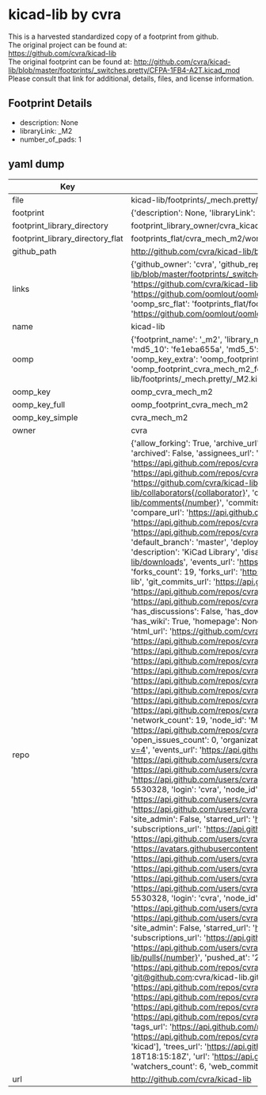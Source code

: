 # kicad-lib by cvra  
This is a harvested standardized copy of a footprint from github.  
The original project can be found at:  
https://github.com/cvra/kicad-lib  
The original footprint can be found at:
http://github.com/cvra/kicad-lib/blob/master/footprints/_switches.pretty/CFPA-1FB4-A2T.kicad_mod
Please consult that link for additional, details, files, and license information.  
## Footprint Details
* description: None  
* libraryLink: _M2  
* number_of_pads: 1  
## yaml dump  
| Key | Value |  
| --- | --- |  
| file | kicad-lib/footprints/_mech.pretty/_M2.kicad_mod |  
| footprint | {'description': None, 'libraryLink': '_M2', 'number_of_pads': 1} |  
| footprint_library_directory | footprint_library_owner/cvra_kicad-lib |  
| footprint_library_directory_flat | footprints_flat/cvra_mech_m2/working |  
| github_path | http://github.com/cvra/kicad-lib/blob/master/footprints/_mech.pretty/_M2.kicad_mod |  
| links | {'github_owner': 'cvra', 'github_repo_name': 'kicad-lib', 'github_src': 'http://github.com/cvra/kicad-lib/blob/master/footprints/_switches.pretty/CFPA-1FB4-A2T.kicad_mod', 'github_src_repo': 'https://github.com/cvra/kicad-lib', 'oomp_bot': 'footprints/cvra_mech_m2/working', 'oomp_bot_github': 'https://github.com/oomlout/oomlout_oomp_footprint_bot/tree/main/footprints/cvra_mech_m2/working', 'oomp_src_flat': 'footprints_flat/footprints_flat/cvra_mech_m2/working', 'oomp_src_flat_github': 'https://github.com/oomlout/oomlout_oomp_footprint_src/tree/main/footprints_flat/cvra_mech_m2/working'} |  
| name | kicad-lib |  
| oomp | {'footprint_name': '_m2', 'library_name': '_mech', 'md5': 'fe1eba655a8003b65940709ed682ba54', 'md5_10': 'fe1eba655a', 'md5_5': 'fe1eb', 'md5_6': 'fe1eba', 'oomp_key': 'oomp_cvra_mech_m2', 'oomp_key_extra': 'oomp_footprint_cvra_mech_m2', 'oomp_key_full': 'oomp_footprint_cvra_mech_m2_fe1eba', 'oomp_key_simple': 'cvra_mech_m2', 'original_filename': 'kicad-lib/footprints/_mech.pretty/_M2.kicad_mod', 'owner_name': 'cvra'} |  
| oomp_key | oomp_cvra_mech_m2 |  
| oomp_key_full | oomp_footprint_cvra_mech_m2 |  
| oomp_key_simple | cvra_mech_m2 |  
| owner | cvra |  
| repo | {'allow_forking': True, 'archive_url': 'https://api.github.com/repos/cvra/kicad-lib/{archive_format}{/ref}', 'archived': False, 'assignees_url': 'https://api.github.com/repos/cvra/kicad-lib/assignees{/user}', 'blobs_url': 'https://api.github.com/repos/cvra/kicad-lib/git/blobs{/sha}', 'branches_url': 'https://api.github.com/repos/cvra/kicad-lib/branches{/branch}', 'clone_url': 'https://github.com/cvra/kicad-lib.git', 'collaborators_url': 'https://api.github.com/repos/cvra/kicad-lib/collaborators{/collaborator}', 'comments_url': 'https://api.github.com/repos/cvra/kicad-lib/comments{/number}', 'commits_url': 'https://api.github.com/repos/cvra/kicad-lib/commits{/sha}', 'compare_url': 'https://api.github.com/repos/cvra/kicad-lib/compare/{base}...{head}', 'contents_url': 'https://api.github.com/repos/cvra/kicad-lib/contents/{+path}', 'contributors_url': 'https://api.github.com/repos/cvra/kicad-lib/contributors', 'created_at': '2014-11-05T21:37:19Z', 'default_branch': 'master', 'deployments_url': 'https://api.github.com/repos/cvra/kicad-lib/deployments', 'description': 'KiCad Library', 'disabled': False, 'downloads_url': 'https://api.github.com/repos/cvra/kicad-lib/downloads', 'events_url': 'https://api.github.com/repos/cvra/kicad-lib/events', 'fork': False, 'forks': 19, 'forks_count': 19, 'forks_url': 'https://api.github.com/repos/cvra/kicad-lib/forks', 'full_name': 'cvra/kicad-lib', 'git_commits_url': 'https://api.github.com/repos/cvra/kicad-lib/git/commits{/sha}', 'git_refs_url': 'https://api.github.com/repos/cvra/kicad-lib/git/refs{/sha}', 'git_tags_url': 'https://api.github.com/repos/cvra/kicad-lib/git/tags{/sha}', 'git_url': 'git://github.com/cvra/kicad-lib.git', 'has_discussions': False, 'has_downloads': True, 'has_issues': True, 'has_pages': False, 'has_projects': True, 'has_wiki': True, 'homepage': None, 'hooks_url': 'https://api.github.com/repos/cvra/kicad-lib/hooks', 'html_url': 'https://github.com/cvra/kicad-lib', 'id': 26240902, 'is_template': False, 'issue_comment_url': 'https://api.github.com/repos/cvra/kicad-lib/issues/comments{/number}', 'issue_events_url': 'https://api.github.com/repos/cvra/kicad-lib/issues/events{/number}', 'issues_url': 'https://api.github.com/repos/cvra/kicad-lib/issues{/number}', 'keys_url': 'https://api.github.com/repos/cvra/kicad-lib/keys{/key_id}', 'labels_url': 'https://api.github.com/repos/cvra/kicad-lib/labels{/name}', 'language': None, 'languages_url': 'https://api.github.com/repos/cvra/kicad-lib/languages', 'license': None, 'merges_url': 'https://api.github.com/repos/cvra/kicad-lib/merges', 'milestones_url': 'https://api.github.com/repos/cvra/kicad-lib/milestones{/number}', 'mirror_url': None, 'name': 'kicad-lib', 'network_count': 19, 'node_id': 'MDEwOlJlcG9zaXRvcnkyNjI0MDkwMg==', 'notifications_url': 'https://api.github.com/repos/cvra/kicad-lib/notifications{?since,all,participating}', 'open_issues': 0, 'open_issues_count': 0, 'organization': {'avatar_url': 'https://avatars.githubusercontent.com/u/5530328?v=4', 'events_url': 'https://api.github.com/users/cvra/events{/privacy}', 'followers_url': 'https://api.github.com/users/cvra/followers', 'following_url': 'https://api.github.com/users/cvra/following{/other_user}', 'gists_url': 'https://api.github.com/users/cvra/gists{/gist_id}', 'gravatar_id': '', 'html_url': 'https://github.com/cvra', 'id': 5530328, 'login': 'cvra', 'node_id': 'MDEyOk9yZ2FuaXphdGlvbjU1MzAzMjg=', 'organizations_url': 'https://api.github.com/users/cvra/orgs', 'received_events_url': 'https://api.github.com/users/cvra/received_events', 'repos_url': 'https://api.github.com/users/cvra/repos', 'site_admin': False, 'starred_url': 'https://api.github.com/users/cvra/starred{/owner}{/repo}', 'subscriptions_url': 'https://api.github.com/users/cvra/subscriptions', 'type': 'Organization', 'url': 'https://api.github.com/users/cvra'}, 'owner': {'avatar_url': 'https://avatars.githubusercontent.com/u/5530328?v=4', 'events_url': 'https://api.github.com/users/cvra/events{/privacy}', 'followers_url': 'https://api.github.com/users/cvra/followers', 'following_url': 'https://api.github.com/users/cvra/following{/other_user}', 'gists_url': 'https://api.github.com/users/cvra/gists{/gist_id}', 'gravatar_id': '', 'html_url': 'https://github.com/cvra', 'id': 5530328, 'login': 'cvra', 'node_id': 'MDEyOk9yZ2FuaXphdGlvbjU1MzAzMjg=', 'organizations_url': 'https://api.github.com/users/cvra/orgs', 'received_events_url': 'https://api.github.com/users/cvra/received_events', 'repos_url': 'https://api.github.com/users/cvra/repos', 'site_admin': False, 'starred_url': 'https://api.github.com/users/cvra/starred{/owner}{/repo}', 'subscriptions_url': 'https://api.github.com/users/cvra/subscriptions', 'type': 'Organization', 'url': 'https://api.github.com/users/cvra'}, 'private': False, 'pulls_url': 'https://api.github.com/repos/cvra/kicad-lib/pulls{/number}', 'pushed_at': '2020-04-18T15:02:27Z', 'releases_url': 'https://api.github.com/repos/cvra/kicad-lib/releases{/id}', 'size': 15642, 'ssh_url': 'git@github.com:cvra/kicad-lib.git', 'stargazers_count': 6, 'stargazers_url': 'https://api.github.com/repos/cvra/kicad-lib/stargazers', 'statuses_url': 'https://api.github.com/repos/cvra/kicad-lib/statuses/{sha}', 'subscribers_count': 9, 'subscribers_url': 'https://api.github.com/repos/cvra/kicad-lib/subscribers', 'subscription_url': 'https://api.github.com/repos/cvra/kicad-lib/subscription', 'svn_url': 'https://github.com/cvra/kicad-lib', 'tags_url': 'https://api.github.com/repos/cvra/kicad-lib/tags', 'teams_url': 'https://api.github.com/repos/cvra/kicad-lib/teams', 'temp_clone_token': None, 'topics': ['electronics', 'kicad'], 'trees_url': 'https://api.github.com/repos/cvra/kicad-lib/git/trees{/sha}', 'updated_at': '2022-11-18T18:15:18Z', 'url': 'https://api.github.com/repos/cvra/kicad-lib', 'visibility': 'public', 'watchers': 6, 'watchers_count': 6, 'web_commit_signoff_required': False} |  
| url | http://github.com/cvra/kicad-lib |  

